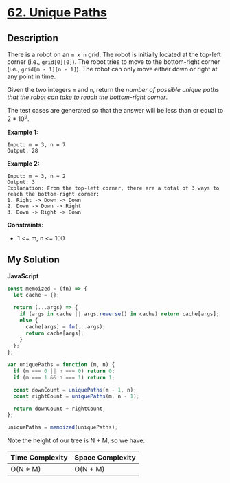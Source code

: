 # [62. Unique Paths](https://leetcode.com/problems/unique-paths)

## Description

There is a robot on an `m x n` grid. The robot is initially located at the top-left corner (i.e., `grid[0][0]`). The robot tries to move to the bottom-right corner (i.e., `grid[m - 1][n - 1]`). The robot can only move either down or right at any point in time.

Given the two integers `m` and `n`, return the _number of possible unique paths that the robot can take to reach the bottom-right corner_.

The test cases are generated so that the answer will be less than or equal to 2 \* 10<sup>9</sup>.

**Example 1:**

```
Input: m = 3, n = 7
Output: 28
```

**Example 2:**

```
Input: m = 3, n = 2
Output: 3
Explanation: From the top-left corner, there are a total of 3 ways to reach the bottom-right corner:
1. Right -> Down -> Down
2. Down -> Down -> Right
3. Down -> Right -> Down
```

**Constraints:**

- 1 <= m, n <= 100

## My Solution

**JavaScript**

```js
const memoized = (fn) => {
  let cache = {};

  return (...args) => {
    if (args in cache || args.reverse() in cache) return cache[args];
    else {
      cache[args] = fn(...args);
      return cache[args];
    }
  };
};

var uniquePaths = function (m, n) {
  if (m === 0 || n === 0) return 0;
  if (m === 1 && n === 1) return 1;

  const downCount = uniquePaths(m - 1, n);
  const rightCount = uniquePaths(m, n - 1);

  return downCount + rightCount;
};

uniquePaths = memoized(uniquePaths);
```

Note the height of our tree is N + M, so we have:

| Time Complexity | Space Complexity |
| --------------- | ---------------- |
| O(N \* M)       | O(N + M)         |
